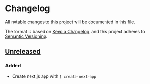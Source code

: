 # Changelog

All notable changes to this project will be documented in this file.

The format is based on [Keep a Changelog](https://keepachangelog.com/en/1.0.0/),
and this project adheres to [Semantic Versioning](https://semver.org/spec/v2.0.0.html).

## [Unreleased]

### Added

- Create next.js app with `$ create-next-app`

[unreleased]: https://github.com/peterleiva/meusite/compare/v1.0.0...HEAD
